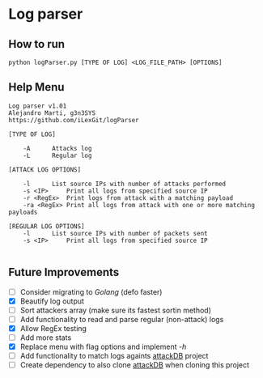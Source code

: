 # Log parser

## How to run
`python logParser.py [TYPE OF LOG] <LOG_FILE_PATH> [OPTIONS]`

## Help Menu
```
Log parser v1.01
Alejandro Marti, g3n3SYS
https://github.com/iLexGit/logParser 

[TYPE OF LOG]

	-A		Attacks log
	-L		Regular log

[ATTACK LOG OPTIONS]

	-l		List source IPs with number of attacks performed
	-s <IP>		Print all logs from specified source IP
	-r <RegEx>	Print logs from attack with a matching payload
	-ra <RegEx>	Print all logs from attack with one or more matching payloads

[REGULAR LOG OPTIONS]
	-l		List source IPs with number of packets sent
	-s <IP>		Print all logs from specified source IP


```
## Future Improvements
- [ ] Consider migrating to *Golang* (defo faster)
- [x] Beautify log output
- [ ] Sort attackers array (make sure its fastest sortin method)
- [ ] Add functionality to read and parse regular (non-attack) logs
- [x] Allow RegEx testing
- [ ] Add more stats
- [x] Replace menu with flag options and implement *-h*
- [ ] Add functionality to match logs againts [attackDB](https://github.com/Lupovis/attackDB) project
- [ ] Create dependency to also clone [attackDB](https://github.com/Lupovis/attackDB) when cloning this project
